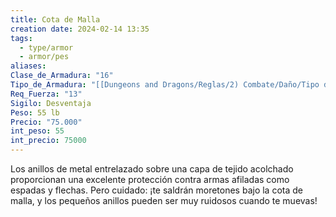 ```yaml
---
title: Cota de Malla
creation date: 2024-02-14 13:35
tags:
  - type/armor
  - armor/pes
aliases: 
Clase_de_Armadura: "16"
Tipo_de_Armadura: "[[Dungeons and Dragons/Reglas/2) Combate/Daño/Tipo de Armadura/Pesada|Pesada]]"
Req_Fuerza: "13"
Sigilo: Desventaja
Peso: 55 lb
Precio: "75.000"
int_peso: 55
int_precio: 75000
---
```

Los anillos de metal entrelazado sobre una capa de tejido acolchado proporcionan una excelente protección contra armas afiladas como espadas y flechas. Pero cuidado: ¡te saldrán moretones bajo la cota de malla, y los pequeños anillos pueden ser muy ruidosos cuando te muevas!